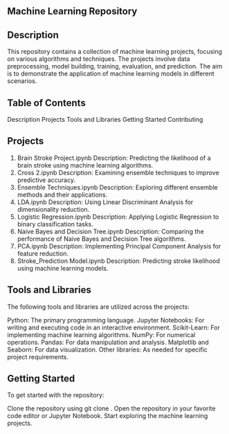 ## Machine Learning Repository

## Description
This repository contains a collection of machine learning projects, focusing on various algorithms and techniques. The projects involve data preprocessing, model building, training, evaluation, and prediction. The aim is to demonstrate the application of machine learning models in different scenarios.

## Table of Contents
Description
Projects
Tools and Libraries
Getting Started
Contributing

## Projects
1. Brain Stroke Project.ipynb
Description: Predicting the likelihood of a brain stroke using machine learning algorithms.
2. Cross 2.ipynb
Description: Examining ensemble techniques to improve predictive accuracy.
3. Ensemble Techniques.ipynb
Description: Exploring different ensemble methods and their applications.
4. LDA.ipynb
Description: Using Linear Discriminant Analysis for dimensionality reduction.
5. Logistic Regression.ipynb
Description: Applying Logistic Regression to binary classification tasks.
6. Naive Bayes and Decision Tree.ipynb
Description: Comparing the performance of Naive Bayes and Decision Tree algorithms.
7. PCA.ipynb
Description: Implementing Principal Component Analysis for feature reduction.
8. Stroke_Prediction Model.ipynb
Description: Predicting stroke likelihood using machine learning models.

## Tools and Libraries
The following tools and libraries are utilized across the projects:

Python: The primary programming language.
Jupyter Notebooks: For writing and executing code in an interactive environment.
Scikit-Learn: For implementing machine learning algorithms.
NumPy: For numerical operations.
Pandas: For data manipulation and analysis.
Matplotlib and Seaborn: For data visualization.
Other libraries: As needed for specific project requirements.

## Getting Started
To get started with the repository:

Clone the repository using git clone <repository-url>.
Open the repository in your favorite code editor or Jupyter Notebook.
Start exploring the machine learning projects.

